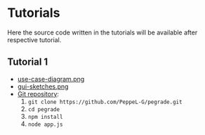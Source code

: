 # Tutorials
Here the source code written in the tutorials will be available after respective tutorial.

## Tutorial 1
* [use-case-diagram.png](./files/tutorial-01/use-case-diagram.png)
* [gui-sketches.png](./files/tutorial-01/gui-sketches.png)
* [Git repository](https://github.com/PeppeL-G/pegrade/tree/tutorial-01):
	1. `git clone https://github.com/PeppeL-G/pegrade.git`
	2. `cd pegrade`
	3. `npm install`
	4. `node app.js`